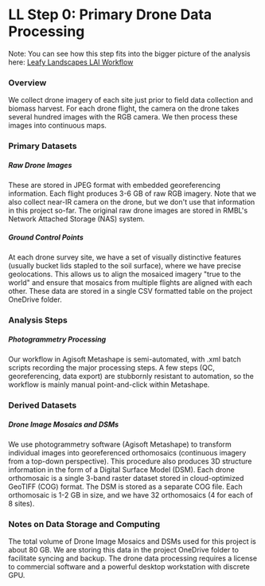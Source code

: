 # LL Step 0: Primary Drone Data Processing

Note: You can see how this step fits into the bigger picture of the analysis here: [Leafy Landscapes LAI Workflow](file:///workspace/e094b233-4dce-4599-bc85-a12ab329bda3/7JKZ-alrJKeD8D00oybKY?mode=edgeless\&blockIds=-afNE3aUeaYckGgi83Txl)

### Overview

We collect drone imagery of each site just prior to field data collection and biomass harvest. For each drone flight, the camera on the drone takes several hundred images with the RGB camera. We then process these images into continuous maps.

### Primary Datasets

##### Raw Drone Images

These are stored in JPEG format with embedded georeferencing information. Each flight produces 3-6 GB of raw RGB imagery. Note that we also collect near-IR camera on the drone, but we don't use that information in this project so-far. The original raw drone images are stored in RMBL's Network Attached Storage (NAS) system.

##### Ground Control Points

At each drone survey site, we have a set of visually distinctive features (usually bucket lids stapled to the soil surface), where we have precise geolocations. This allows us to align the mosaiced imagery "true to the world" and ensure that mosaics from multiple flights are aligned with each other. These data are stored in a single CSV formatted table on the project OneDrive folder.

### Analysis Steps

##### Photogrammetry Processing

Our workflow in Agisoft Metashape is semi-automated, with .xml batch scripts recording the major processing steps. A few steps (QC, georeferencing, data export) are stubbornly resistant to automation, so the workflow is mainly manual point-and-click within Metashape.

### Derived Datasets

##### Drone Image Mosaics and DSMs

We use photogrammetry software (Agisoft Metashape) to transform individual images into georeferenced orthomosaics (continuous imagery from a top-down perspective). This procedure also produces 3D structure information in the form of a Digital Surface Model (DSM). Each drone orthomosaic is a single 3-band raster dataset stored in cloud-optimized GeoTIFF (COG) format. The DSM is stored as a separate COG file. Each orthomosaic is 1-2 GB in size, and we have 32 orthomosaics (4 for each of 8 sites).

### Notes on Data Storage and Computing

The total volume of Drone Image Mosaics and DSMs used for this project is about 80 GB. We are storing this data in the project OneDrive folder to facilitate syncing and backup. The drone data processing requires a license to commercial software and a powerful desktop workstation with discrete GPU.
